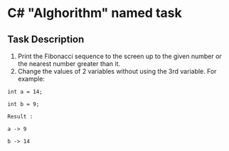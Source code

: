 # C# "Alghorithm" named task

## Task Description

1. Print the Fibonacci sequence to the screen up to the given number or the nearest number greater than it.
2. Change the values ​​of 2 variables without using the 3rd variable. For example:

```
int a = 14;

int b = 9;

Result :

a -> 9

b -> 14
```
